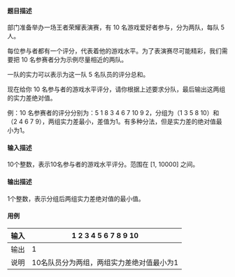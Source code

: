 #### 题目描述

部门准备举办一场王者荣耀表演赛，有 10 名游戏爱好者参与，分为两队，每队 5 人。

每位参与者都有一个评分，代表着他的游戏水平。为了表演赛尽可能精彩，我们需要把 10 名参赛者分为示例尽量相近的两队。

一队的实力可以表示为这一队 5 名队员的评分总和。

现在给你 10 名参与者的游戏水平评分，请你根据上述要求分队，最后输出这两组的实力差绝对值。

例：10 名参赛者的评分分别为：5 1 8 3 4 6 7 10 9 2，分组为（1 3 5 8 10）和（2 4 6 7 9），两组实力差最小，差值为1。有多种分法，但是实力差的绝对值最小为1。

#### 输入描述

10个整数，表示10名参与者的游戏水平评分。范围在 [1, 10000] 之间。

#### 输出描述

1个整数，表示分组后两组实力差绝对值的最小值。

#### 用例


| 输入 | 1 2 3 4 5 6 7 8 9 10                      |
| ------ | ------------------------------------------- |
| 输出 | 1                                         |
| 说明 | 10名队员分为两组，两组实力差绝对值最小为1 |
